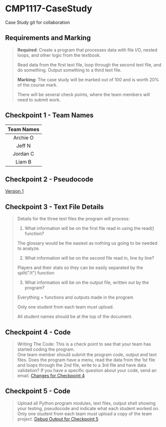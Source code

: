 # CMP1117-CaseStudy
Case Study git for collaboration


## Requirements and Marking

>**Required**: Create a program that processes data with file I/O, nested loops, and other logic from the textbook.
>
>Read data from the first text file, loop through the second text file, and do something. Output something to a third text file.
>
>**Marking:** The case study will be marked out of 100 and is worth 20% of the course mark.
>
>There will be several check points, where the team members will need to submit work.

## Checkpoint 1 - Team Names
|Team Names|
|:--------:|
|Archie O  |
|Jeff N    |
|Jordan C  |
|Liam B    |

## Checkpoint 2 - Pseudocode

[Version 1](../main/pseudocode-V1.txt)

## Checkpoint 3 - Text File Details

>Details for the three text files the program will process:
>1) What information will be on the first file read in using the read() function?
>
>The glossary would be the easiest as nothing us going to be needed to analyze.
>
>2) What information will be on the second file read in, line by line?
>
>Players and their stats so they can be easily separated by the split("/t") function 
>
>3) What information will be on the output file, written out by the program?
>
>Everything + functions and outputs made in the program
>
>Only one student from each team must upload. 
>
>All student names should be at the top of the document.

## Checkpoint 4 - Code

>Writing The Code:
>This is a check point to see that your team has started coding the program.  
>One team member should submit the program code, output and text files. 
>Does the program have a menu, read the data from the 1st file and loops through the 2nd file, write to a 3rd file and have data validation?
>If you have a specific question about your code, send an email.
[Changes for Checkpoint 4](../main/Checkpoint_4_Changes.txt)

## Checkpoint 5 - Code
>Upload all Python program modules, text files, output shell showing your testing, pseudocode and indicate what each student worked on.
>Only one student from each team must upload a copy of the team project.
[Debug Output for Checkpoint 5](../main/Checkpoint_5_debug_output_V1.txt)
